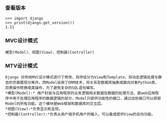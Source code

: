 ### 查看版本
    >>> import django
    >>> print(django.get_version())
    1.11

### MVC设计模式
    模型(Model)、视图(View)、控制器(Controller)

### MTV设计模式
    Django 对传统MVC设计模式进行了修改，将师徒分为View和Template，将动态逻辑处理与静态的页面展现分离开。而Model采用了ORM技术，将关系型数据库抽象成面向对象Python类，将表操作转换成类操作，为了避免复杂的SQL语句编写。
    *模型(Model):* 用户封装与应用程序的业务逻辑相关数据及数据的处理方法，是web应用程序中用于处理应用程序的数据逻辑的部分，Model只提供功能性的接口，通过这些接口可以获取Model的所有功能。这个模块是Web框架和数据库的交互层。
    *视图(View):*负责显示和呈现。
    *控制器(Controller):*负责从用户端手机用户的输入，可以看成提供View的反向功能。
